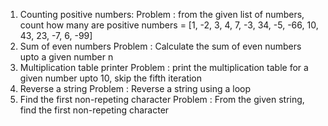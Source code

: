 
1. Counting positive numbers:
Problem : from the given list of numbers, count how many are positive
numbers = [1, -2, 3, 4, 7, -3, 34, -5, -66, 10, 43, 23, -7, 6, -99]
2. Sum of even numbers 
Problem : Calculate the sum of even numbers upto a given number n
3. Multiplication table printer
Problem : print the multiplication table for a given number upto 10, skip the fifth iteration
4. Reverse a string
Problem : Reverse a string using a loop
5. Find the first non-repeting character
Problem : From the given string, find the first non-repeting character
